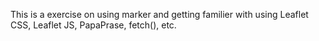 This is a exercise on using marker and getting familier with using Leaflet CSS, Leaflet JS, PapaPrase, fetch(), etc.
